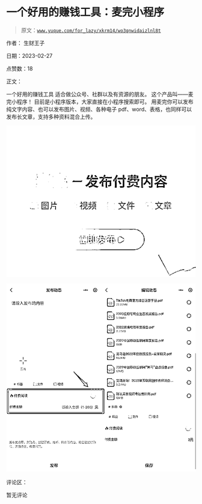 # 一个好用的赚钱工具：麦完小程序

> 原文：[`www.yuque.com/for_lazy/xkrm14/wo3qnwidaizlnl8t`](https://www.yuque.com/for_lazy/xkrm14/wo3qnwidaizlnl8t)



作者： 生财王子 

日期：2023-02-27 

点赞数：18 

正文： 

一个好用的赚钱工具 适合做公众号、社群以及有资源的朋友。 这个产品叫——麦完小程序！ 目前是小程序版本，大家直接在小程序搜索即可。 用麦完你可以发布纯文字内容、也可以发布图片、视频、各种电子 pdf、word、表格，也同样可以发布长文章，支持多种资料混合上传。 

![](img/f8f03a937dfa52f6ea19e04eab440137.png) 

![](img/64f68fc01c8dbcf2f276bdc4207f744f.png)  

评论区： 

暂无评论 


